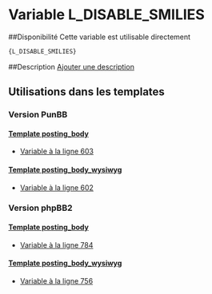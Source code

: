 # Variable L_DISABLE_SMILIES

##Disponibilité
Cette variable est utilisable directement

```html
{L_DISABLE_SMILIES}
```

##Description
[Ajouter une description](https://fa-tvars.appspot.com/var/L_DISABLE_SMILIES)

## Utilisations dans les templates

### Version PunBB

#### [Template posting_body](punbb/posting_body.md#readme)
* [Variable &agrave; la ligne 603](../punbb/posting_body.tpl#L603)

#### [Template posting_body_wysiwyg](punbb/posting_body_wysiwyg.md#readme)
* [Variable &agrave; la ligne 602](../punbb/posting_body_wysiwyg.tpl#L602)

### Version phpBB2

#### [Template posting_body](subsilver/posting_body.md#readme)
* [Variable &agrave; la ligne 784](../subsilver/posting_body.tpl#L784)

#### [Template posting_body_wysiwyg](subsilver/posting_body_wysiwyg.md#readme)
* [Variable &agrave; la ligne 756](../subsilver/posting_body_wysiwyg.tpl#L756)